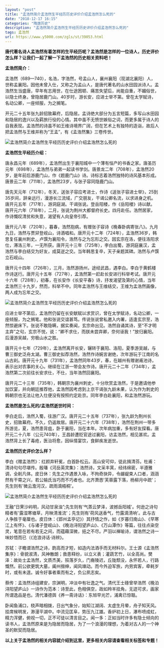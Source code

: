 ```yaml
---
layout: "post"
title: "孟浩然简介孟浩然生平经历历史评价介绍孟浩然怎么死的"
date: "2018-12-17 16:15"
categories: "隋唐历史"
description: "孟浩然简介孟浩然生平经历历史评价介绍孟浩然怎么死的"
tags: 孟浩然
url: https://www.y5000.com/zgls/st/39053.html
---
```






**唐代著名诗人孟浩然有着怎样的生平经历呢？孟浩然是怎样的一位诗人，历史评价怎么样？让我们一起了解一下孟浩然的历史相关资料吧！**  

 **孟浩然简介：**

孟浩然（689—740），名浩，字浩然，号孟山人，襄州襄阳（现湖北襄阳）人，世称孟襄阳。因他未曾入仕，又称之为孟山人，是唐代著名的山水田园派诗人。孟浩然生当盛唐，早年有志用世，在仕途困顿、痛苦失望后，尚能自重，不媚俗世，以隐士终身。曾隐居鹿门山。40岁时，游长安，应进士举不第。曾在太学赋诗，名动公卿，一座倾服，为之搁笔。

开元二十五年张九龄招致幕府，后隐居。孟诗绝大部分为五言短篇，多写山水田园和隐居的逸兴以及羁旅行役的心情。其中虽不无愤世嫉俗之词，而更多属于诗人的自我表现。孟浩然的诗虽不如王维诗境界广阔，但在艺术上有独特的造诣，故后人把孟浩然与王维并称为“王孟”，有《孟浩然集》三卷传世。

![孟浩然简介孟浩然生平经历历史评价介绍孟浩然怎么死的](https://img.y5000.com/uploads/allimg/181220/3de21200e7e121342a7044d015fea91b.jpg)

 **孟浩然生平经历介绍：**

唐永昌元年（689年），孟浩然出生于襄阳城中一个薄有恒产的书香之家。唐圣历元年（698年），孟浩然与弟弟一起读书学剑。唐景龙二年（708年），孟浩然20岁，是年前后游鹿门山，作《题鹿门山》诗。诗标志着浩然独特的诗风基本形成。唐景云二年（711年），孟浩然23岁，与张子容同隐鹿门山。

唐先天元年（712年），冬天，送张子容应考进士，作诗《送张子容进士举》，25到35岁间，辞亲远行，漫游长江流域，广交朋友，干谒公卿名流，以求进身之机。唐开元五年（717年），游洞庭湖。干谒张说。登岳阳楼，作《岳阳楼》诗以献。唐开元六年（718年），二月，张说为荆州大都督府长史。四月赴任。浩然居家，作诗慨叹清贫和失意，渴望有人向皇帝引荐。

唐开元八年（720年），暮春，浩然抱病，有赠张子容诗《晚春卧病寄张八》。九月九日，浩然与贾舁登岘山，诗酒唱和。唐开元十二年（724年），孟浩然36岁，韩思复任襄州刺史。卢馔为襄阳令，浩然与之为忘形之交。因玄宗在洛，便往洛阳求仕，滞洛三年，一无所获。唐开元十三年（725年），李白出蜀，游洞庭襄汉，孟浩然与李白结交为好友，成莫逆之交。当年韩思复卒，天子亲题其碑。浩然与卢馔立石岘山。

唐开元十四年（726年），三月，浩然游扬州，途经武昌，遇李白。李白于黄鹤楼作诗送行。唐开元十五年（727年），孟浩然第一赶赴长安进行科举考试。唐开元十六年（728年），初春，在长安作《长安平春》诗，抒发渴望及第的心情，当年孟浩然三十九岁，然而，科举不中。同年孟浩然与王维结交，王维为孟浩然画像，两人成为忘年之交。

![孟浩然简介孟浩然生平经历历史评价介绍孟浩然怎么死的](https://img.y5000.com/uploads/allimg/181220/fc99fc80073213bd288af782fbb6bcda.jpg)

应进士举不第后，孟浩然仍留在长安献赋以求赏识，曾在太学赋诗，名动公卿，一座倾服，为之搁笔。他和张说交谊甚笃。传说张说曾私邀入内署，适逢玄宗至，浩然惊避床下。张说不敢隐瞒，据实奏闻，玄宗命出见。浩然自诵其诗，至“不才明主弃”之句，玄宗不悦，说：“卿不求仕，而朕未尝弃卿，奈何诬我！”放归襄阳。后漫游吴越，穷极山水之胜。

唐开元十七年（729年），孟浩然离开长安，辗转于襄阳、洛阳，夏季游吴越，与曹三御史泛舟太湖。曹三御史拟荐浩然，浩然作诗婉言谢绝，次年游玩于江南的名山古刹。唐开元十九年（731年），孟浩然同年43岁，春，在越州有赠谢甫池诗，表示出对农事的关心。继续在江浙一带会友作诗。唐开元二十二年（734年），孟浩然第二次前往长安求仕，不仕，当年浩然回襄阳。

唐开元二十三年（735年），韩朝宗为襄州刺史，十分欣赏孟浩然，于是邀请他参加饮宴，并向朝廷推荐他，孟浩然因考虑到上京干谒张九龄未果，认为作为刺史的韩朝宗也无法让他入仕便没有按照约定赴京。同年李白赴襄阳，和孟浩然游玩。

 **孟浩然是怎么死的/孟浩然逝世时间：**

李白走后，浩然入蜀，往游广汉。唐开元二十五年（737年），张九龄为荆州长史，招致幕府。不久，仍返故居。唐开元二十六年（738年），浩然在荆州一带多所游览，夏，浩然患背疽，卧于襄阳，当在本年。次年病加重，多有好友探看。唐开元二十八年（公元740年），王昌龄遭贬官途过襄阳，访孟浩然，相见甚欢。孟浩然背上长了毒疮，医治将愈，因纵情宴饮，食鲜疾发逝世。

 **孟浩然历史评价怎么样？**

李白《赠孟浩然》：红颜弃轩冕，白首卧松云。高山安可仰，徒此揖清芬。杜甫：清诗句句尽堪传。殷璠《河岳英灵集》：浩然诗，文采丰萁，经纬绵密，半遵雅调，全削凡体。皮日休：先生之作遇景入咏，不拘奇抉异，令龌龊束人口者，涵涵然有干霄之兴，若公输氏当巧而不巧者也。北齐萧悫'芙蓉露下落，杨柳月中疏'；先生则有'微云澹河汉，疏雨滴梧桐'。

![孟浩然简介孟浩然生平经历历史评价介绍孟浩然怎么死的](https://img.y5000.com/uploads/allimg/181220/da1e7baac058e3fac267bfe400021409.jpg)

王融“日霁沙屿明，风动甘泉浊”;先生则有'气蒸云梦泽，波撼岳阳城'。何逊之诗句精者有'露湿寒塘草，月映清淮流'；先生则有'荷风送香气，竹露滴清响'。此与古人争胜于毫厘也。皮日休：《郢州孟亭记》）其抒情之作，如《岁暮归南山》、《早寒江上有怀》、《与诸子登岘山》、《晚泊浔阳望庐山》、《万山潭作》等篇，往往点染空灵，笔意在若有若无之间，而蕴藉深微，挹之不尽。严羽以禅喻诗，谓浩然之诗一味妙悟而已（《沧浪诗话·诗辨》。

苏轼：子瞻谓浩然之诗，韵高而才短，如造内法酒手而无材料尔。王士源《孟浩然集序》：骨貌淑清，风神散朗；救患释纷，以立义表；灌蔬艺竹，以全高尚。樊泽：故处士孟浩然，文质杰美，殒落岁久，门裔陵迟，丘陇颓没，永怀若人，行路慨然。前公欲更筑大墓，阖州搢绅，闻风竦动。而今外迫军旅，内劳宾客，牵耗岁时，或有未遑。诚令好事者乘而有之，负公夙志矣。

蔡传：孟浩然诗组建安，宗渊明，冲淡中有壮逸之气。清代王士碌曾举浩然《晚泊浔阳望庐山》一诗作为范本：诗至此，色相俱空，政如羚羊挂角，无迹可求，画家所谓逸品是也。清代潘德舆《养一斋诗话》：东旭早光芒，浦禽已惊聒。

卧闻鱼浦口，桡声暗相拨，日出气象分，始知江湖阔、太虚生月晕，舟子知天风。挂席候明发，渺漫平湖中。中流见匡阜，势压九江雄。香炉初上日，瀑布喷成虹，精力浑健，俯视一切，正不可徒以清言目之。闻一多：正如当时许多有隐士倾向的读书人，孟浩然原来是为隐居而隐居，为了一个浪漫的理想，为着对古人的一个神圣的默契而隐居。

 **以上关于孟浩然的相关内容就介绍到这里，更多相关内容请查看相关标签和专题！**
